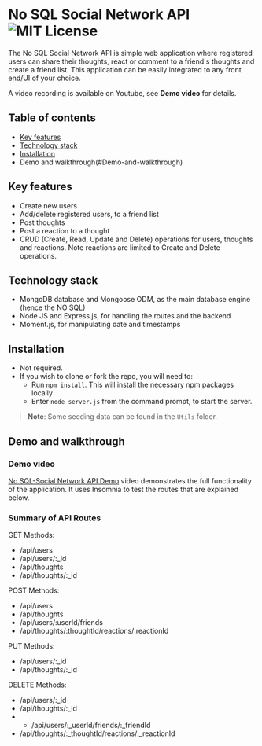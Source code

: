 # No SQL Social Network API ![MIT License](https://camo.githubusercontent.com/302a0a2a90397c2fc68f3838a6c9b9cebec684d041d250065a05bebab1412cd7/68747470733a2f2f696d672e736869656c64732e696f2f62616467652f4c6963656e73652d4d49542d726564)

The No SQL Social Network API is simple web application where registered users can share their thoughts, react or comment to a friend's thoughts and create a friend list. This application can be easily integrated to any front end/UI of your choice.

A video recording is available on Youtube, see **Demo video** for details.


## Table of contents
- [Key features](#key-features)
- [Technology stack](#Technology-stack)
- [Installation](#Installation)
- Demo and walkthrough(#Demo-and-walkthrough)

## Key features
- Create new users
- Add/delete registered users, to a friend list
- Post thoughts
- Post a reaction to a thought
- CRUD (Create, Read, Update and Delete) operations for users, thoughts and reactions. Note reactions are limited to Create and Delete operations.


## Technology stack
- MongoDB database and Mongoose ODM, as the main database engine (hence the NO SQL)
- Node JS and Express.js, for handling the routes and the backend
- Moment.js, for manipulating date and timestamps

## Installation
- Not required.
- If you wish to clone or fork the repo, you will need to:
  - Run `npm install`. This will install the necessary npm packages locally
  - Enter `node server.js` from the command prompt, to start the server.
> **Note**: Some seeding data can be found in the  `Utils` folder.

## Demo and walkthrough

### Demo video
[No SQL-Social Network API Demo](https://youtu.be/4Y3QaOwOD0Q) video demonstrates the full functionality of the application. It uses Insomnia to test the routes that are explained below.

### Summary of API Routes

GET Methods:
- /api/users
- /api/users/:_id
- /api/thoughts
- /api/thoughts/:_id

POST Methods:
- /api/users
- /api/thoughts
- /api/users/:userId/friends
- /api/thoughts/:thoughtId/reactions/:reactionId

PUT Methods:
- /api/users/:_id
- /api/thoughts/:_id

DELETE Methods:
- /api/users/:_id
- /api/thoughts/:_id
- - /api/users/:_userId/friends/:_friendId
- /api/thoughts/:_thoughtId/reactions/:_reactionId

